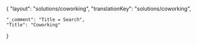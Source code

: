 {
    "layout": "solutions/coworking",
	"translationKey": "solutions/coworking",

    "_comment": "Title = Search", 
    "Title": "Coworking"
}